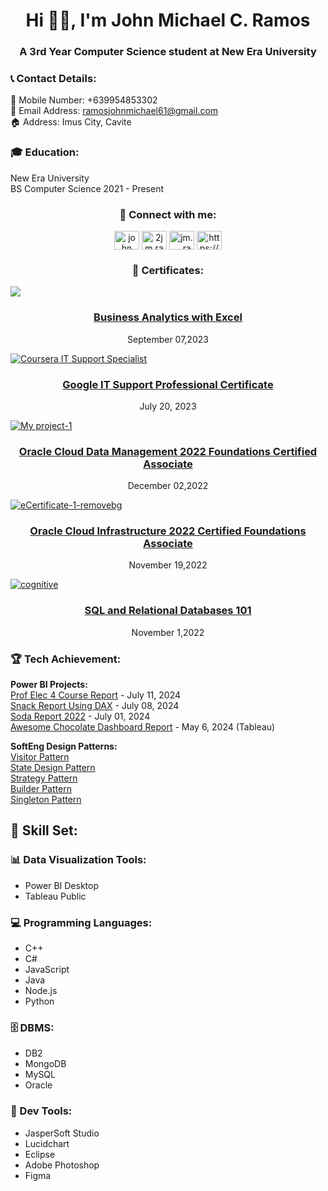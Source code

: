<h1 align="center">Hi 🙋‍♂️, I'm John Michael C. Ramos</h1>
<h3 align="center">A 3rd Year Computer Science student at New Era University</h3>

<h3 align="left">📞 Contact Details:</h3>
<p align="left">
  📲 Mobile Number: +639954853302<br>
  📧 Email Address: <a href="mailto:ramosjohnmichael61@gmail.com">ramosjohnmichael61@gmail.com</a><br>
  🏠 Address: Imus City, Cavite
</p>

<h3 align="left">🎓 Education:</h3>
<p>
  New Era University <br>
  BS Computer Science 2021 - Present
</p>

<h3 align="center">🔗 Connect with me:</h3>
<p align="center">
<a href="https://linkedin.com/in/ramos-jm" target="blank"><img align="center" src="https://raw.githubusercontent.com/rahuldkjain/github-profile-readme-generator/master/src/images/icons/Social/linked-in-alt.svg" alt="john michael ramos" height="30" width="40" /></a>
<a href="https://fb.com/2jm.ramos1" target="blank"><img align="center" src="https://raw.githubusercontent.com/rahuldkjain/github-profile-readme-generator/master/src/images/icons/Social/facebook.svg" alt="2jm.ramos1" height="30" width="40" /></a>
<a href="https://instagram.com/jm.__.ramos" target="blank"><img align="center" src="https://raw.githubusercontent.com/rahuldkjain/github-profile-readme-generator/master/src/images/icons/Social/instagram.svg" alt="jm.__.ramos" height="30" width="40" /></a>
<a href="https://discord.com/users/813444666744897566" target="blank"><img align="center" src="https://raw.githubusercontent.com/rahuldkjain/github-profile-readme-generator/master/src/images/icons/Social/discord.svg" alt="https://discord.com/users/813444666744897566" height="30" width="40" /></a>
</p>

<h3 align="center">📜 Certificates:</h3>

<a href= "https://simpli-web.app.link/e/iJyyiWeV6Cb"><img src="https://github.com/ramos-jm/portfolio/assets/127398189/55755757-5baf-4803-ab7f-42fa6771e177"></a>
<h3 align = "center"><a href="https://simpli-web.app.link/e/iJyyiWeV6Cb">Business Analytics with Excel</a></h3><p align = "center">September 07,2023</p>

<a href ="https://coursera.org/share/a6df64fa6114c0dc37f41be28eda3d21">![Coursera IT Support Specialist](https://github.com/ramos-jm/portfolio/assets/127398189/b10dce4f-05f3-4b3a-b7f1-8f0143679018)</a> 
<h3 align = "center"><a href="https://coursera.org/share/a6df64fa6114c0dc37f41be28eda3d21">Google IT Support Professional Certificate</a></h3><p align = "center">July 20, 2023</p>

<a href= "https://catalog-education.oracle.com/pls/certview/sharebadge?id=AC1CD7BC2ED20729F7D84529E2B0BAC70DB621ACDFF462E865762514F5413C61">![My project-1](https://github.com/ramos-jm/portfolio/assets/127398189/8357694e-7881-4a13-9f37-1fa9c24dc820)</a> 
<h3 align = "center"><a href="https://catalog-education.oracle.com/pls/certview/sharebadge?id=AC1CD7BC2ED20729F7D84529E2B0BAC70DB621ACDFF462E865762514F5413C61">Oracle Cloud Data Management 2022 Foundations Certified Associate</a></h3><p align = "center">December 02,2022</p>

<a href= "[https://simpli-web.app.link/e/iJyyiWeV6Cb](https://catalog-education.oracle.com/pls/certview/sharebadge?id=F6A182158601C0E6B51634753573338AB42AFE13A9267A2083870BFF9C6EE0BC)">![eCertificate-1-removebg](https://github.com/ramos-jm/portfolio/assets/127398189/9e795396-11bb-4532-81bc-6fca2c27f07f)</a> 
<h3 align = "center"><a href="https://catalog-education.oracle.com/pls/certview/sharebadge?id=F6A182158601C0E6B51634753573338AB42AFE13A9267A2083870BFF9C6EE0BC">Oracle Cloud Infrastructure 2022 Certified Foundations Associate</a></h3><p align = "center">November 19,2022</p>

<a href= "[https://simpli-web.app.link/e/iJyyiWeV6Cb](https://courses.cognitiveclass.ai/certificates/7a03a7f366b04c4ba9216095b4f34ef3)">![cognitive](https://github.com/ramos-jm/portfolio/assets/127398189/bdb3289d-dd3b-4e82-aac1-58dfd4e3fcc6)</a> 
<h3 align = "center"><a href="https://courses.cognitiveclass.ai/certificates/7a03a7f366b04c4ba9216095b4f34ef3">SQL and Relational Databases 101</a></h3><p align = "center">November 1,2022</p>

<h3 align="left">🏆 Tech Achievement:</h3>
<p>
  <strong>Power BI Projects:</strong><br>
  <a href="https://app.powerbi.com/view?r=eyJrIjoiNDc5OGZhMzUtMjI1OS00MTUxLWFkZGMtNTY4ODc0ZGQzZmI0IiwidCI6IjQxZWYxNTMyLTQ3YTktNGVhMC1hNjZiLWM0NGY5MjdjMzZmOCIsImMiOjF9">Prof Elec 4 Course Report</a> - July 11, 2024 <br>
  <a href="https://app.powerbi.com/view?r=eyJrIjoiNzFhNjVhZmQtZDk4OC00NzI0LWJiZjQtMmU5MDYxYzVkNmYwIiwidCI6IjQxZWYxNTMyLTQ3YTktNGVhMC1hNjZiLWM0NGY5MjdjMzZmOCIsImMiOjF9">Snack Report Using DAX</a> - July 08, 2024 <br>
  <a href="https://app.powerbi.com/view?r=eyJrIjoiMTdiNGQzY2EtZGFjNy00MzgxLWI5OWQtY2NiMWU2YzNmNDZjIiwidCI6IjVlYzVhNzdhLTE0Y2QtNDVmMC1hYTZmLTcyMzZhYjZlZTM5MyIsImMiOjEwfQ%3D%3D">Soda Report 2022</a> - July 01, 2024 <br>
  <a href="https://ramos-jm.github.io/Awesome-Chocolate-Sales-Report/">Awesome Chocolate Dashboard Report</a> - May 6, 2024 (Tableau)
</p>

<p>
  <strong>SoftEng Design Patterns:</strong><br>
  <a href="https://github.com/ramos-jm/visitorPattern2">Visitor Pattern</a> <br>
  <a href="https://github.com/ramos-jm/stateDesignPattern">State Design Pattern</a> <br>
  <a href="https://github.com/ramos-jm/strategyPattern">Strategy Pattern</a> <br>
  <a href="https://github.com/ramos-jm/builderPattern">Builder Pattern</a> <br>
  <a href="https://github.com/ramos-jm/singletonPattern">Singleton Pattern</a>
</p>

<h2 align="left">💼 Skill Set:</h2>

<h3>📊 Data Visualization Tools:</h3> 
<ul>
  <li>Power BI Desktop</li>
  <li>Tableau Public</li>
</ul>
<h3>💻 Programming Languages:</h3>
<ul>
  <li>C++</li>
  <li>C#</li>
  <li>JavaScript</li>
  <li>Java</li> 
  <li>Node.js</li>
  <li>Python</li>
</ul>
<h3>🗄️ DBMS:</h3> 
<ul>
  <li>DB2</li>
  <li>MongoDB</li>
  <li>MySQL</li>
  <li>Oracle</li>
</ul>
<h3>🔧 Dev Tools:</h3> 
<ul>
  <li>JasperSoft Studio</li> 
  <li>Lucidchart</li> 
  <li>Eclipse</li> 
  <li>Adobe Photoshop</li>
  <li>Figma</li>
</ul>
